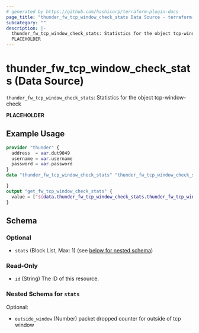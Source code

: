 ```yaml
---
# generated by https://github.com/hashicorp/terraform-plugin-docs
page_title: "thunder_fw_tcp_window_check_stats Data Source - terraform-provider-thunder"
subcategory: ""
description: |-
  thunder_fw_tcp_window_check_stats: Statistics for the object tcp-window-check
  PLACEHOLDER
---
```


# thunder_fw_tcp_window_check_stats (Data Source)

`thunder_fw_tcp_window_check_stats`: Statistics for the object tcp-window-check

__PLACEHOLDER__

## Example Usage

```terraform
provider "thunder" {
  address  = var.dut9049
  username = var.username
  password = var.password
}
data "thunder_fw_tcp_window_check_stats" "thunder_fw_tcp_window_check_stats" {

}
output "get_fw_tcp_window_check_stats" {
  value = ["${data.thunder_fw_tcp_window_check_stats.thunder_fw_tcp_window_check_stats}"]
}
```

<!-- schema generated by tfplugindocs -->
## Schema

### Optional

- `stats` (Block List, Max: 1) (see [below for nested schema](#nestedblock--stats))

### Read-Only

- `id` (String) The ID of this resource.

<a id="nestedblock--stats"></a>
### Nested Schema for `stats`

Optional:

- `outside_window` (Number) packet dropped counter for outside of tcp window


